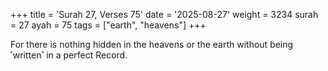+++
title = 'Surah 27, Verses 75'
date = '2025-08-27'
weight = 3234
surah = 27
ayah = 75
tags = ["earth", "heavens"]
+++

For there is nothing hidden in the heavens or the earth without being ˹written˺ in a perfect Record. 